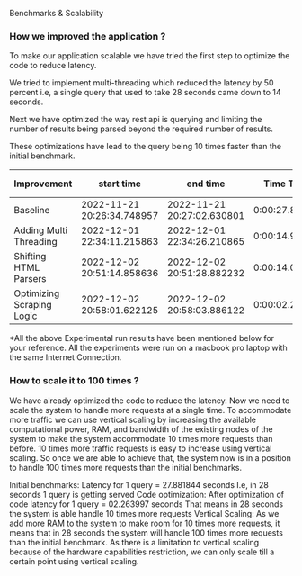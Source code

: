 Benchmarks & Scalability

### How we improved the application ?
To make our application scalable we have tried the first step to optimize the code to reduce latency. 

We tried to implement multi-threading which reduced the latency by 50 percent i.e, a single query that used to take 28 seconds came down to 14 seconds. 

Next we have optimized the way rest api is querying and limiting the number of results being parsed beyond the required number of results. 

These optimizations have lead to the query being 10 times faster than the initial benchmark.

| Improvement               | start time                 | end time                   | Time Taken    | Increase Factor |
|---------------------------|----------------------------|----------------------------|---------------|-----------------|
| Baseline                  | 2022-11-21 20:26:34.748957 | 2022-11-21 20:27:02.630801 | 0:00:27.881844 | x1              |
| Adding Multi Threading    | 2022-12-01 22:34:11.215863 | 2022-12-01 22:34:26.210865 | 0:00:14.995002 | x1.85           |
| Shifting HTML Parsers     | 2022-12-02 20:51:14.858636 | 2022-12-02 20:51:28.882232 | 0:00:14.023596 | x2              |
| Optimizing Scraping Logic | 2022-12-02 20:58:01.622125 | 2022-12-02 20:58:03.886122 | 0:00:02.263997 | x12.3           |

*All the above Experimental run results have been mentioned below for your reference. All the experiments were run on a macbook pro laptop with the same Internet Connection.


### How to scale it to 100 times ?

We have already optimized the code to reduce the latency. Now we need to scale the system to handle more requests at a single time. To accommodate more traffic we can use vertical scaling by increasing the available computational power, RAM, and bandwidth of the existing nodes of the system to make the system accommodate 10 times more requests than before. 10 times more traffic requests is easy to increase using vertical scaling. So once we are able to achieve that, the system now is in a position to handle 100 times more requests than the initial benchmarks. 

Initial benchmarks: 
Latency for 1 query = 27.881844 seconds
I.e, in 28 seconds 1 query is getting served
Code optimization:
After optimization of code latency for 1 query = 02.263997 seconds
That means in 28 seconds the system is able handle 10 times more requests
Vertical Scaling:
As we add more RAM to the system to make room for 10 times more requests, it means that in 28 seconds the system will handle 100 times more requests than the initial benchmark.
As there is a limitation to vertical scaling because of the hardware capabilities restriction, we can only scale till a certain point using vertical scaling.

